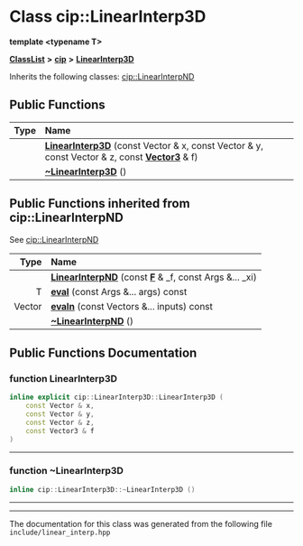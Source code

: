 

# Class cip::LinearInterp3D

**template &lt;typename T&gt;**



[**ClassList**](annotated.md) **>** [**cip**](namespacecip.md) **>** [**LinearInterp3D**](classcip_1_1LinearInterp3D.md)








Inherits the following classes: [cip::LinearInterpND](classcip_1_1LinearInterpND.md)






















































## Public Functions

| Type | Name |
| ---: | :--- |
|   | [**LinearInterp3D**](#function-linearinterp3d) (const Vector & x, const Vector & y, const Vector & z, const [**Vector3**](classcip_1_1VectorN.md) & f) <br> |
|   | [**~LinearInterp3D**](#function-linearinterp3d) () <br> |


## Public Functions inherited from cip::LinearInterpND

See [cip::LinearInterpND](classcip_1_1LinearInterpND.md)

| Type | Name |
| ---: | :--- |
|   | [**LinearInterpND**](classcip_1_1LinearInterpND.md#function-linearinterpnd) (const [**F**](classcip_1_1VectorN.md) & \_f, const Args &... \_xi) <br> |
|  T | [**eval**](classcip_1_1LinearInterpND.md#function-eval) (const Args &... args) const<br> |
|  Vector | [**evaln**](classcip_1_1LinearInterpND.md#function-evaln) (const Vectors &... inputs) const<br> |
|   | [**~LinearInterpND**](classcip_1_1LinearInterpND.md#function-linearinterpnd) () <br> |






















































## Public Functions Documentation




### function LinearInterp3D 

```C++
inline explicit cip::LinearInterp3D::LinearInterp3D (
    const Vector & x,
    const Vector & y,
    const Vector & z,
    const Vector3 & f
) 
```




<hr>



### function ~LinearInterp3D 

```C++
inline cip::LinearInterp3D::~LinearInterp3D () 
```




<hr>

------------------------------
The documentation for this class was generated from the following file `include/linear_interp.hpp`

